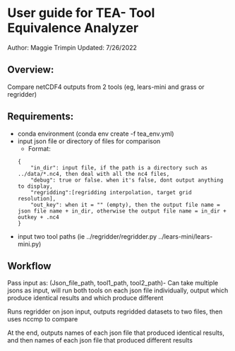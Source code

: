# User guide for TEA- Tool Equivalence Analyzer 

Author: Maggie Trimpin
Updated: 7/26/2022

## Overview:
Compare netCDF4 outputs from 2 tools (eg, lears-mini and grass or regridder)

## Requirements:
- conda environment (conda env create -f tea_env.yml)
- input json file or directory of files for comparison 
    - Format: 
    ```
    { 
        "in_dir": input file, if the path is a directory such as ../data/*.nc4, then deal with all the nc4 files,
        "debug": true or false. when it's false, dont output anything to display,
        "regridding":[regridding interpolation, target grid resolution],
        "out_key": when it = "" (empty), then the output file name = json file name + in_dir, otherwise the output file name = in_dir + outkey + .nc4
    }
    ```
- input two tool paths (ie ../regridder/regridder.py ../lears-mini/lears-mini.py)

## Workflow

Pass input as: (Json_file_path, tool1_path, tool2_path)- Can take multiple jsons as input, will run both tools on each json file individually, output which produce identical results and which produce different 

Runs regridder on json input, outputs regridded datasets to two files, then uses  nccmp to compare 

At the end, outputs names of each json file that produced identical results, and then names of each json file that produced different results